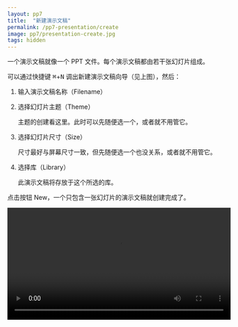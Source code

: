 ```yaml
---
layout: pp7
title:  "新建演示文稿"
permalink: /pp7-presentation/create
image: pp7/presentation-create.jpg
tags: hidden
---
```


一个演示文稿就像一个 PPT 文件。每个演示文稿都由若干张幻灯片组成。

可以通过快捷键 <kbd>⌘</kbd>+<kbd>N</kbd> 调出新建演示文稿向导（见上图），然后：

1.  输入演示文稿名称（Filename）

2.  选择幻灯片主题（Theme）

    主题的创建看这里。此时可以先随便选一个，或者就不用管它。

3.  选择幻灯片尺寸（Size）

    尺寸最好与屏幕尺寸一致，但先随便选一个也没关系，或者就不用管它。

4.  选择库（Library）

    此演示文稿将存放于这个所选的库。

点击按钮 New，一个只包含一张幻灯片的演示文稿就创建完成了。

<video width="100%" controls>
  <source src="{{ site.baseurl }}/videos/presentation-create.webm" type="video/mp4">
</video>
